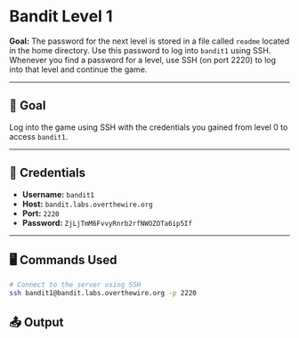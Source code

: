 # Bandit Level 1

**Goal:** The password for the next level is stored in a file called `readme` located in the home directory. Use this password to log into `bandit1` using SSH. Whenever you find a password for a level, use SSH (on port 2220) to log into that level and continue the game.

---

## 🧠 Goal

Log into the game using SSH with the credentials you gained from level 0 to access `bandit1`.

---

## 🔐 Credentials

- **Username:** `bandit1`
- **Host:** `bandit.labs.overthewire.org`
- **Port:** `2220`
- **Password:** `ZjLjTmM6FvvyRnrb2rfNWOZOTa6ip5If`

---

## 🖥️ Commands Used

```bash
# Connect to the server using SSH
ssh bandit1@bandit.labs.overthewire.org -p 2220
```
## 📤 Output
```bash
```

